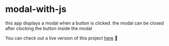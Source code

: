 # modal-with-js

this app displays a modal when a button is clicked. the modal can be closed after clocking the button inside the modal

You can check out a live version of this project [here](https://subtle-phoenix-e5f4ed.netlify.app) 🔲

